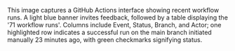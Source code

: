 This image captures a GitHub Actions interface showing recent workflow runs. A light blue banner invites feedback, followed by a table displaying the '71 workflow runs'. Columns include Event, Status, Branch, and Actor; one highlighted row indicates a successful run on the main branch initiated manually 23 minutes ago, with green checkmarks signifying status.